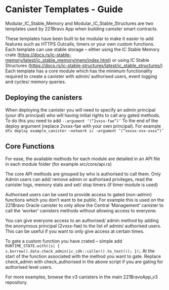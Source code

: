 # Canister Templates - Guide

Modular_IC_Stable_Memory and Modular_IC_Stable_Structures are two templates used by 221Bravo App when building canister smart contracts. 

These templates have been built to be modular to make it easier to add features such as HTTPS Outcalls, timers or your own custom functions. Each template can use stable storage – either using the IC Stable Memory crate (https://docs.rs/ic-stable-memory/latest/ic_stable_memory/mem/index.html) or using IC Stable Structures (https://docs.rs/ic-stable-structures/latest/ic_stable_structures/)
Each template has a core module which has the minimum functionality required to create a canister with admin/ authorised users, event logging and cycles/ memory queries. 

## Deploying the canisters
When deploying the canister you will need to specify an admin principal (your dfx principal) who will having initial rights to call any gated methods. To do this you need to add 
`--argument ‘(“2vxsx-fae”)’`
To the end of the deploy argument (replace 2vxsx-fae with your own principal). For example
`dfx deploy example_canister –network ic –argument ‘(“xxxxx-xxx-xxxx”)’` 


## Core Functions
For ease, the available methods for each module are detailed in an API file in each module folder (for example src/core/api.rs) 

The core API methods are grouped by who is authorised to call them. Only Admin users can add/ remove admin or authorised privileges, read the canister logs, memory stats and set/ stop timers (if timer module is used)

Authorised users can be used to provide access to gated (non-admin) functions which you don’t want to be public. For example this is used on the 221Bravo Oracle canister to only allow the Central ‘Management’ canister to call the ‘worker’ canisters methods without allowing access to everyone. 

You can give everyone access to an authorised/ admin method by adding the anonymous principal (2vxsx-fae) to the list of admin/ authorised users. This can be useful if you want to only give access at certain times. 

To gate a custom function you have crated – simple add
`RUNTIME_STATE.with(|s| {
        s.borrow().data.check_admin(ic_cdk::caller().to_text());
    });`
At the start of the function associated with the method you want to gate.  Replace check_admin with check_authorised in the above script if you are gating for authorised level users.

For more examples, browse the v3 canisters in the main 221BravoApp_v3 repository.
